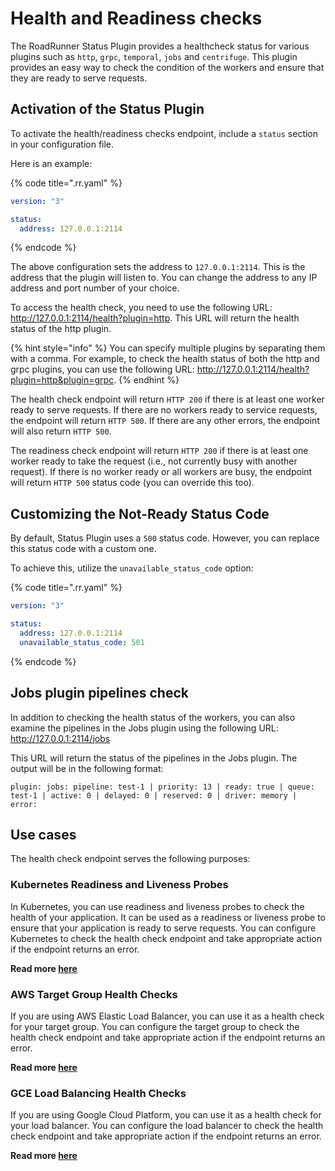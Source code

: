 # Health and Readiness checks

The RoadRunner Status Plugin provides a healthcheck status for various plugins such
as `http`, `grpc`, `temporal`, `jobs` and `centrifuge`. This plugin provides an easy way to check the condition of the
workers and ensure that they are ready to serve requests.

## Activation of the Status Plugin

To activate the health/readiness checks endpoint, include a `status` section in your configuration file.

Here is an example:

{% code title=".rr.yaml" %}

```yaml
version: "3"

status:
  address: 127.0.0.1:2114
```

{% endcode %}

The above configuration sets the address to `127.0.0.1:2114`. This is the address that the plugin will listen to. You
can change the address to any IP address and port number of your choice.

To access the health check, you need to use the following URL: http://127.0.0.1:2114/health?plugin=http. This URL will
return the health status of the http plugin.

{% hint style="info" %}
You can specify multiple plugins by separating them with a comma. For example, to check the health status of both the
http and grpc plugins, you can use the following URL: http://127.0.0.1:2114/health?plugin=http&plugin=grpc.
{% endhint %}

The health check endpoint will return `HTTP 200` if there is at least one worker ready to serve requests. If there are
no workers ready to service requests, the endpoint will return `HTTP 500`. If there are any other errors, the endpoint
will also return `HTTP 500`.

The readiness check endpoint will return `HTTP 200` if there is at least one worker ready to take the request (i.e., not
currently busy with another request). If there is no worker ready or all workers are busy, the endpoint will return
`HTTP 500` status code (you can override this too).

## Customizing the Not-Ready Status Code

By default, Status Plugin uses a `500` status code. However, you can replace this status code with a custom one.

To achieve this, utilize the `unavailable_status_code` option:

{% code title=".rr.yaml" %}

```yaml
version: "3"

status:
  address: 127.0.0.1:2114
  unavailable_status_code: 501
```

{% endcode %}

## Jobs plugin pipelines check

In addition to checking the health status of the workers, you can also examine the pipelines in the Jobs plugin using
the following URL: http://127.0.0.1:2114/jobs

This URL will return the status of the pipelines in the Jobs plugin. The output will be in the following format:

```log
plugin: jobs: pipeline: test-1 | priority: 13 | ready: true | queue: test-1 | active: 0 | delayed: 0 | reserved: 0 | driver: memory | error:  
```

## Use cases

The health check endpoint serves the following purposes:

### Kubernetes Readiness and Liveness Probes

In Kubernetes, you can use readiness and liveness probes to check the health of your application. It can be used as a
readiness or liveness probe to ensure that your application is ready to serve requests. You can configure Kubernetes to
check the health check endpoint and take appropriate action if the endpoint returns an error.

**Read more [here](https://kubernetes.io/docs/tasks/configure-pod-container/configure-liveness-readiness-startup-probes/)**

### AWS Target Group Health Checks

If you are using AWS Elastic Load Balancer, you can use it as a health check for your target group. You can configure
the target group to check the health check endpoint and take appropriate action if the endpoint returns an error.

**Read more [here](https://docs.aws.amazon.com/elasticloadbalancing/latest/application/target-group-health-checks.html)**

### GCE Load Balancing Health Checks

If you are using Google Cloud Platform, you can use it as a health check for your load balancer. You can configure the
load balancer to check the health check endpoint and take appropriate action if the endpoint returns an error.

**Read more [here](https://cloud.google.com/load-balancing/docs/health-checks)**
